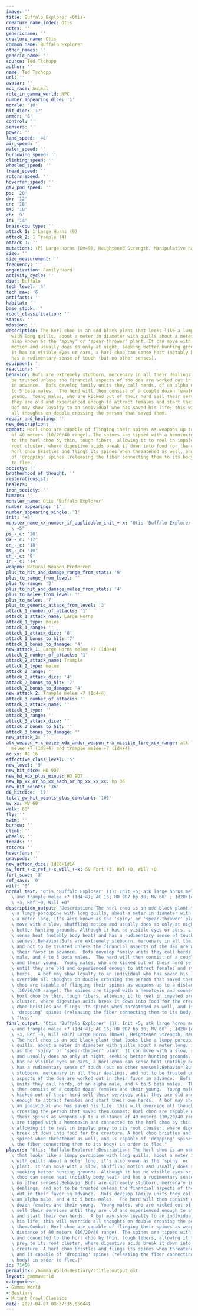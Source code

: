 ```yaml
---
image: ''
title: Buffalo Explorer «Otis»
creature_name_index: Otis
notes: ''
genericname: ''
creature_name: Otis
common_name: Buffalo Explorer
other_names: ''
generic_name: ''
source: Ted Tschopp
author: ''
name: Ted Tschopp
url: ''
avatar: ''
mcc_race: Animal
role_in_gamma_world: NPC
number_appearing_dice: '1'
morale: '10'
hit_dice: '17'
armor: '6'
control: ''
sensors: ''
power: ''
land_speed: '48'
air_speed: ''
water_speed: ''
burrowing_speed: ''
climbing_speed: ''
wheeled_speed: ''
tread_speed: ''
rotors_speed: ''
hoverfan_speed: ''
gav_pod_speed: ''
ps: '20'
dx: '12'
cn: '18'
ms: '10'
ch: '9'
in: '14'
brain-cpu type: ''
attack_1: 1 Large Horns (9)
attack_2: 1 Trample (4)
attack_3: ''
mutations: (P) Large Horns (Dm=9), Heightened Strength, Manipulative hands
size: ''
size_measurement: ''
frequency: ''
organization: Family Herd
activity_cycle: ''
diet: Buffalo
tech_level: '4'
tech_max: '6'
artifacts: ''
habitat: ''
base_stock: ''
robot_classification: ''
status: ''
mission: ''
description: The horl choo is an odd black plant that looks like a lumpy porcupine
  with long quills, about a meter in diameter with quills about a meter long, it's
  also known as the 'spiny' or 'spear-thrower' plant. It can move with a slow, shuffling
  motion and usually does so only at night, seeking better hunting grounds. Although
  it has no visible eyes or ears, a horl choo can sense heat (notably body heat) and
  has a rudimentary sense of touch (but no other senses).
equipment: ''
reactions: ''
behavior: Bufs are extremely stubborn, mercenary in all their dealings, and not to
  be trusted unless the financial aspects of the dea are worked out in their favor
  in advance.  Bofs develop family units they call herds, of an alpha male, and 4
  to 5 beta males.  The herd will then consist of a couple dozen females and their
  young.  Young males, who are kicked out of their herd sell their services until
  they are old and experienced enough to attract females and start their own herds.  A
  bof may show loyalty to an individual who has saved his life; this will override
  all thoughts on double crossing the person that saved them.
repair_and_healing: ''
new_description: ''
combat: Horl choo are capable of flinging their spines as weapons up to a distance
  of 40 meters (10/20/40 range). The spines are tipped with a hemotoxin and connected
  to the horl choo by thin, tough fibers, allowing it to reel in impaled prey to its
  root cluster, where digestive acids break it down into food for the creature. A
  horl choo bristles and flings its spines when threatened as well, and is capable
  of 'dropping' spines (releasing the fiber connecting them to its body) in order
  to flee.
society: ''
brotherhood_of_thought: ''
restorationsist: ''
healers: ''
iron_society: ''
humans: ''
monster_name: Otis 'Buffalo Explorer'
number_appearing: '1'
number_appearing_single: '1'
init: '+5'
monster_name_xx_number_if_applicable_init_+-x: "Otis 'Buffalo Explorer' (1): Init\
  \ +5"
ps_-_c: '20'
dx_-_c: '12'
cn_-_c: '18'
ms_-_c: '10'
ch_-_c: '9'
in_-_c: '14'
weapon: Natural Weapon Preferred
plus_to_hit_and_damage_range_from_stats: '0'
plus_to_range_from_level: ''
plus_to_range: '3'
plus_to_hit_and_damage_melee_from_stats: '4'
plus_to_melee_from_level: ''
plus_to_melee: '7'
plus_to_generic_attack_from_level: '3'
attack_1_number_of_attacks: '1'
attack_1_attack_name: Large Horns
attack_1_type: melee
attack_1_range: ''
attack_1_attack_dice: '8'
attack_1_bonus_to_hit: '7'
attack_1_bonus_to_damage: '4'
new_attack_1: Large Horns melee +7 (1d8+4)
attack_2_number_of_attacks: '1'
attack_2_attack_name: Trample
attack_2_type: melee
attack_2_range: ''
attack_2_attack_dice: '4'
attack_2_bonus_to_hit: '7'
attack_2_bonus_to_damage: '4'
new_attack_2: Trample melee +7 (1d4+4)
attack_3_number_of_attacks: ''
attack_3_attack_name: ''
attack_3_type: ''
attack_3_range: ''
attack_3_attack_dice: ''
attack_3_bonus_to_hit: ''
attack_3_bonus_to_damage: ''
new_attack_3: ''
atk_weapon_+-x_melee_xdx_andor_weapon_+-x_missile_fire_xdx_range: atk large horns
  melee +7 (1d8+4) and trample melee +7 (1d4+4)
ac_xx: AC 16
effective_class_level: '5'
new_level: '9'
new_hit_dice: HD 9D7
new_hd_xdx_plus_minus: HD 9D7
new_hp_xx_or_hp_xx_each_or_hp_xx_xx_xx: hp 36
new_hit_points: '36'
d6_hitdice: '17'
total_gw_hit_points_plus_constant: '102'
mv_xx: MV 60'
walk: 60'
fly: ''
swim: ''
burrow: ''
climb: ''
wheels: ''
treads: ''
rotors: ''
hoverfans: ''
gravpods: ''
new_action_dice: 1d20+1d14
sv_fort_+-x_ref_+-x_will_+-x: SV Fort +3, Ref +0, Will +0
fort_save: '3'
ref_save: '0'
will: '0'
normal_text: "Otis 'Buffalo Explorer' (1): Init +5; atk large horns melee +7 (1d8+4)\
  \ and trample melee +7 (1d4+4); AC 16; HD 9D7 hp 36; MV 60' ; 1d20+1d14; SV Fort\
  \ +3, Ref +0, Will +0"
description_output: "Description: The horl choo is an odd black plant that looks like\
  \ a lumpy porcupine with long quills, about a meter in diameter with quills about\
  \ a meter long, it's also known as the 'spiny' or 'spear-thrower' plant. It can\
  \ move with a slow, shuffling motion and usually does so only at night, seeking\
  \ better hunting grounds. Although it has no visible eyes or ears, a horl choo can\
  \ sense heat (notably body heat) and has a rudimentary sense of touch (but no other\
  \ senses).Behavior:Bufs are extremely stubborn, mercenary in all their dealings,\
  \ and not to be trusted unless the financial aspects of the dea are worked out in\
  \ their favor in advance.  Bofs develop family units they call herds, of an alpha\
  \ male, and 4 to 5 beta males.  The herd will then consist of a couple dozen females\
  \ and their young.  Young males, who are kicked out of their herd sell their services\
  \ until they are old and experienced enough to attract females and start their own\
  \ herds.  A bof may show loyalty to an individual who has saved his life; this will\
  \ override all thoughts on double crossing the person that saved them.Combat: Horl\
  \ choo are capable of flinging their spines as weapons up to a distance of 40 meters\
  \ (10/20/40 range). The spines are tipped with a hemotoxin and connected to the\
  \ horl choo by thin, tough fibers, allowing it to reel in impaled prey to its root\
  \ cluster, where digestive acids break it down into food for the creature. A horl\
  \ choo bristles and flings its spines when threatened as well, and is capable of\
  \ 'dropping' spines (releasing the fiber connecting them to its body) in order to\
  \ flee."
final_output: "Otis 'Buffalo Explorer' (1): Init +5; atk large horns melee +7 (1d8+4)\
  \ and trample melee +7 (1d4+4); AC 16; HD 9D7 hp 36; MV 60' ; 1d20+1d14; SV Fort\
  \ +3, Ref +0, Will +0(P) Large Horns (Dm=9), Heightened Strength, Manipulative handsDescription:\
  \ The horl choo is an odd black plant that looks like a lumpy porcupine with long\
  \ quills, about a meter in diameter with quills about a meter long, it's also known\
  \ as the 'spiny' or 'spear-thrower' plant. It can move with a slow, shuffling motion\
  \ and usually does so only at night, seeking better hunting grounds. Although it\
  \ has no visible eyes or ears, a horl choo can sense heat (notably body heat) and\
  \ has a rudimentary sense of touch (but no other senses).Behavior:Bufs are extremely\
  \ stubborn, mercenary in all their dealings, and not to be trusted unless the financial\
  \ aspects of the dea are worked out in their favor in advance.  Bofs develop family\
  \ units they call herds, of an alpha male, and 4 to 5 beta males.  The herd will\
  \ then consist of a couple dozen females and their young.  Young males, who are\
  \ kicked out of their herd sell their services until they are old and experienced\
  \ enough to attract females and start their own herds.  A bof may show loyalty to\
  \ an individual who has saved his life; this will override all thoughts on double\
  \ crossing the person that saved them.Combat: Horl choo are capable of flinging\
  \ their spines as weapons up to a distance of 40 meters (10/20/40 range). The spines\
  \ are tipped with a hemotoxin and connected to the horl choo by thin, tough fibers,\
  \ allowing it to reel in impaled prey to its root cluster, where digestive acids\
  \ break it down into food for the creature. A horl choo bristles and flings its\
  \ spines when threatened as well, and is capable of 'dropping' spines (releasing\
  \ the fiber connecting them to its body) in order to flee."
players: "Otis; 'Buffalo Explorer';Description: The horl choo is an odd black plant\
  \ that looks like a lumpy porcupine with long quills, about a meter in diameter\
  \ with quills about a meter long, it's also known as the 'spiny' or 'spear-thrower'\
  \ plant. It can move with a slow, shuffling motion and usually does so only at night,\
  \ seeking better hunting grounds. Although it has no visible eyes or ears, a horl\
  \ choo can sense heat (notably body heat) and has a rudimentary sense of touch (but\
  \ no other senses).Behavior:Bufs are extremely stubborn, mercenary in all their\
  \ dealings, and not to be trusted unless the financial aspects of the dea are worked\
  \ out in their favor in advance.  Bofs develop family units they call herds, of\
  \ an alpha male, and 4 to 5 beta males.  The herd will then consist of a couple\
  \ dozen females and their young.  Young males, who are kicked out of their herd\
  \ sell their services until they are old and experienced enough to attract females\
  \ and start their own herds.  A bof may show loyalty to an individual who has saved\
  \ his life; this will override all thoughts on double crossing the person that saved\
  \ them.Combat: Horl choo are capable of flinging their spines as weapons up to a\
  \ distance of 40 meters (10/20/40 range). The spines are tipped with a hemotoxin\
  \ and connected to the horl choo by thin, tough fibers, allowing it to reel in impaled\
  \ prey to its root cluster, where digestive acids break it down into food for the\
  \ creature. A horl choo bristles and flings its spines when threatened as well,\
  \ and is capable of 'dropping' spines (releasing the fiber connecting them to its\
  \ body) in order to flee.|"
id: 71459
permalink: /Gamma-World-Bestiary/:title:output_ext
layout: gammaworld
categories:
- Gamma World
- Bestiary
- Mutant Crawl Classics
date: 2023-04-07 08:37:35.650441
---
```

